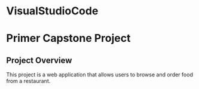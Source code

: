 # VisualStudioCode

# Primer Capstone Project

## Project Overview

This project is a web application that allows users to browse and order food from a restaurant.
